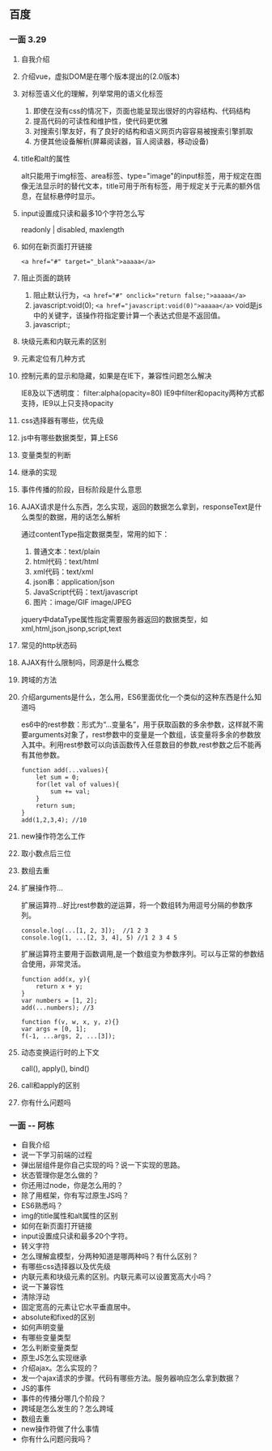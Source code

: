 ## 百度
### 一面 3.29
1. 自我介绍
2. 介绍vue，虚拟DOM是在哪个版本提出的(2.0版本)
3. 对标签语义化的理解，列举常用的语义化标签

    1. 即使在没有css的情况下，页面也能呈现出很好的内容结构、代码结构
    2. 提高代码的可读性和维护性，使代码更优雅
    3. 对搜索引擎友好，有了良好的结构和语义网页内容容易被搜索引擎抓取
    4. 方便其他设备解析(屏幕阅读器，盲人阅读器，移动设备)
4. title和alt的属性

    alt只能用于img标签、area标签、type="image"的input标签，用于规定在图像无法显示时的替代文本，title可用于所有标签，用于规定关于元素的额外信息，在鼠标悬停时显示。
5. input设置成只读和最多10个字符怎么写

    readonly | disabled,  maxlength
6. 如何在新页面打开链接
    ```
    <a href="#" target="_blank">aaaaa</a>
    ```    
7. 阻止页面的跳转

    1. 阻止默认行为，```<a href="#" onclick="return false;">aaaaa</a>```
    2. javascript:void(0); ```<a href="javascript:void(0)">aaaaa</a>``` void是js中的关键字，该操作符指定要计算一个表达式但是不返回值。
    3. javascript:;
8. 块级元素和内联元素的区别
9. 元素定位有几种方式
10. 控制元素的显示和隐藏，如果是在IE下，兼容性问题怎么解决

    IE8及以下透明度： filter:alpha(opacity=80)  IE9中filter和opacity两种方式都支持，IE9以上只支持opacity
11. css选择器有哪些，优先级
12. js中有哪些数据类型，算上ES6
13. 变量类型的判断
14. 继承的实现
15. 事件传播的阶段，目标阶段是什么意思
16. AJAX请求是什么东西，怎么实现，返回的数据怎么拿到，responseText是什么类型的数据，用的话怎么解析

    通过contentType指定数据类型，常用的如下：
    1. 普通文本：text/plain
    2. html代码：text/html
    3. xml代码：text/xml
    4. json串：application/json
    5. JavaScript代码：text/javascript
    6. 图片：image/GIF  image/JPEG

    jquery中dataType属性指定需要服务器返回的数据类型，如xml,html,json,jsonp,script,text
17. 常见的http状态码
18. AJAX有什么限制吗，同源是什么概念
19. 跨域的方法
20. 介绍arguments是什么，怎么用，ES6里面优化一个类似的这种东西是什么知道吗

    es6中的rest参数：形式为“...变量名”，用于获取函数的多余参数，这样就不需要arguments对象了，rest参数中的变量是一个数组，该变量将多余的参数放入其中。利用rest参数可以向该函数传入任意数目的参数,rest参数之后不能再有其他参数。
    ```
    function add(...values){
        let sum = 0;
        for(let val of values){
            sum += val;
        }
        return sum;
    }
    add(1,2,3,4); //10
    ```
21. new操作符怎么工作
22. 取小数点后三位
23. 数组去重
24. 扩展操作符...

    扩展运算符...好比rest参数的逆运算，将一个数组转为用逗号分隔的参数序列。
    ```
    console.log(...[1, 2, 3]);  //1 2 3
    console.log(1, ...[2, 3, 4], 5) //1 2 3 4 5
    ```
    扩展运算符主要用于函数调用,是一个数组变为参数序列。可以与正常的参数结合使用，非常灵活。
    ```
    function add(x, y){
        return x + y;
    }
    var numbers = [1, 2];
    add(...numbers); //3

    function f(v, w, x, y, z){}
    var args = [0, 1];
    f(-1, ...args, 2, ...[3]);
    ```
25. 动态变换运行时的上下文

    call(), apply(), bind()
26. call和apply的区别
27. 你有什么问题吗

### 一面 -- 阿栋
* 自我介绍
* 说一下学习前端的过程
* 弹出层组件是你自己实现的吗？说一下实现的思路。
* 状态管理你是怎么做的？
* 你还用过node，你是怎么用的？
* 除了用框架，你有写过原生JS吗？
* ES6熟悉吗？
* img的title属性和alt属性的区别
* 如何在新页面打开链接
* input设置成只读和最多20个字符。
* 转义字符
* 怎么理解盒模型，分两种知道是哪两种吗？有什么区别？
* 有哪些css选择器以及优先级
* 内联元素和块级元素的区别。内联元素可以设置宽高大小吗？
* 说一下兼容性
* 清除浮动
* 固定宽高的元素让它水平垂直居中。
* absolute和fixed的区别
* 如何声明变量
* 有哪些变量类型
* 怎么判断变量类型
* 原生JS怎么实现继承
* 介绍ajax。怎么实现的？
* 发一个ajax请求的步骤。代码有哪些方法。服务器响应怎么拿到数据？
* JS的事件
* 事件的传播分哪几个阶段？
* 跨域是怎么发生的？怎么跨域
* 数组去重
* new操作符做了什么事情
* 你有什么问题问我吗？
